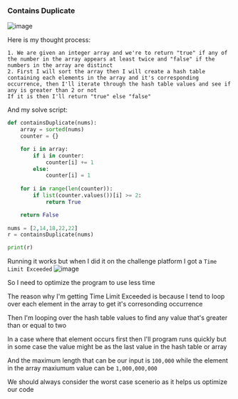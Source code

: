 <h3> Contains Duplicate </h3>

![image](https://github.com/h4ckyou/h4ckyou.github.io/assets/127159644/d8f214d6-f28e-42fd-b950-753a7ea14c50)

Here is my thought process:

```
1. We are given an integer array and we're to return "true" if any of the number in the array appears at least twice and "false" if the numbers in the array are distinct
2. First I will sort the array then I will create a hash table containing each elements in the array and it's corresponding occurrence, then I'll iterate through the hash table values and see if any is greater than 2 or not
If it is then I'll return "true" else "false"
```

And my solve script:

```python
def containsDuplicate(nums):
    array = sorted(nums)
    counter = {}

    for i in array:
        if i in counter:
            counter[i] += 1
        else:
            counter[i] = 1
    
    for i in range(len(counter)):
        if list(counter.values())[i] >= 2:
            return True

    return False
    
nums = [2,14,18,22,22]
r = containsDuplicate(nums)

print(r)
```

Running it works but when I did it on the challenge platform I got a `Time Limit Exceeded`
![image](https://github.com/h4ckyou/h4ckyou.github.io/assets/127159644/abe438f6-e616-4e5c-b57b-d9d076fa3f9c)

So I need to optimize the program to use less time

The reason why I'm getting Time Limit Exceeded is because I tend to loop over each element in the array to get it's corresonding occurrence

Then I'm looping over the hash table values to find any value that's greater than or equal to two

In a case where that element occurs first then I'll program runs quickly but in some case the value might be as the last value in the hash table or array

And the maximum length that can be our input is `100,000` while the element in the array maxiumum value can be `1,000,000,000`

We should always consider the worst case scenerio as it helps us optimize our code

